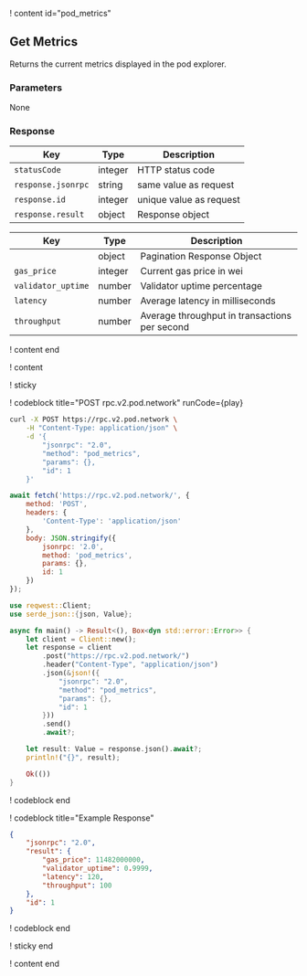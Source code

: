 <script>
    async function play() {
        return fetch('https://rpc.v2.pod.network/', {
            method: 'POST',
            headers: {
                'Content-Type': 'application/json'
            },
            body: JSON.stringify({
                jsonrpc: '2.0',
                method: 'pod_listAccountReceipts',
                params: {
                    address: '0x13791790Bef192d14712D627f13A55c4ABEe52a4',
                    since: 0
                },
                id: 1
            })
        });
    }
</script>

! content id="pod_metrics"

## Get Metrics

Returns the current metrics displayed in the pod explorer.

### Parameters

None

### Response

| Key                | Type    | Description             |
| ------------------ | ------- | ----------------------- |
| `statusCode`       | integer | HTTP status code        |
| `response.jsonrpc` | string  | same value as request   |
| `response.id`      | integer | unique value as request |
| `response.result`  | object  | Response object         |

| Key                   | Type    | Description                                               |
| --------------------- | ------- | --------------------------------------------------------- |
|                   | object  | Pagination Response Object                                |
| `gas_price`        | integer | Current gas price in wei                                  |
| `validator_uptime` | number  | Validator uptime percentage                               |
| `latency`          | number  | Average latency in milliseconds                           |
| `throughput`       | number  | Average throughput in transactions per second             |

! content end

! content

! sticky

! codeblock title="POST rpc.v2.pod.network" runCode={play}

```bash alias="curl"
curl -X POST https://rpc.v2.pod.network \
    -H "Content-Type: application/json" \
    -d '{
        "jsonrpc": "2.0",
        "method": "pod_metrics",
        "params": {},
        "id": 1
    }'
```

```js alias="javascript"
await fetch('https://rpc.v2.pod.network/', {
	method: 'POST',
	headers: {
		'Content-Type': 'application/json'
	},
	body: JSON.stringify({
		jsonrpc: '2.0',
		method: 'pod_metrics',
		params: {},
		id: 1
	})
});
```

```rust alias="rust"
use reqwest::Client;
use serde_json::{json, Value};

async fn main() -> Result<(), Box<dyn std::error::Error>> {
    let client = Client::new();
    let response = client
        .post("https://rpc.v2.pod.network/")
        .header("Content-Type", "application/json")
        .json(&json!({
            "jsonrpc": "2.0",
            "method": "pod_metrics",
            "params": {},
            "id": 1
        }))
        .send()
        .await?;

    let result: Value = response.json().await?;
    println!("{}", result);

    Ok(())
}
```

! codeblock end

! codeblock title="Example Response"

```json
{
    "jsonrpc": "2.0",
    "result": {
        "gas_price": 11482000000,
        "validator_uptime": 0.9999,
        "latency": 120,
        "throughput": 100
    },
    "id": 1
}
```

! codeblock end

! sticky end

! content end
